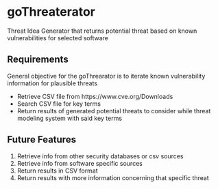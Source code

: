 # goThreaterator
Threat Idea Generator that returns potential threat based on known vulnerabilities for selected software

## Requirements
General objective for the goThrearator is to iterate known vulnerability information for plausible threats
<ul>
  <li>Retrieve CSV file from https://www.cve.org/Downloads</li>
  <li>Search CSV file for key terms</li>
  <li>Return results of generated potential threats to consider while threat modeling system with said key terms</li>
</ul>

## Future Features
<ol>
  <li>Retrieve info from other security databases or csv sources</li>
  <li>Retrieve info from software specific sources</li>
  <li>Return results in CSV format</li>
  <li>Return results with more information concerning that specific threat</li>
</ol>

